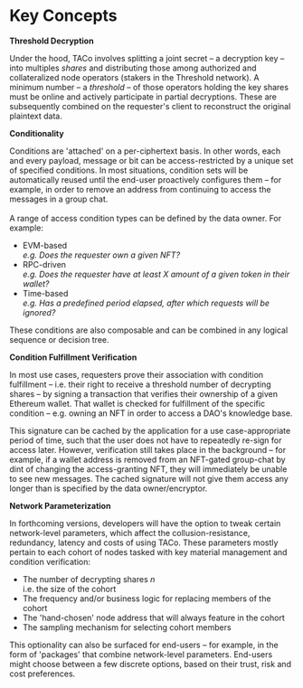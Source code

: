 # Key Concepts

**Threshold Decryption**

Under the hood, TACo involves splitting a joint secret – a decryption key – into multiples _shares_ and distributing those among authorized and collateralized node operators (stakers in the Threshold network). A minimum number – a _threshold_ – of those operators holding the key shares must be online and actively participate in partial decryptions. These are subsequently combined on the requester's client to reconstruct the original plaintext data.

**Conditionality**

Conditions are 'attached' on a per-ciphertext basis. In other words, each and every payload, message or bit can be access-restricted by a unique set of specified conditions. In most situations, condition sets will be automatically reused until the end-user proactively configures them – for example, in order to remove an address from continuing to access the messages in a group chat.\
\
A range of access condition types can be defined by the data owner. For example:

* EVM-based\
  _e.g. Does the requester own a given NFT?_
* RPC-driven\
  _e.g. Does the requester have at least X amount of a given token in their wallet?_
* Time-based\
  _e.g. Has a predefined period elapsed, after which requests will be ignored?_

These conditions are also composable and can be combined in any logical sequence or decision tree.

**Condition Fulfillment Verification**

In most use cases, requesters prove their association with condition fulfillment – i.e. their right to receive a threshold number of decrypting shares – by signing a transaction that verifies their ownership of a given Ethereum wallet. That wallet is checked for fulfillment of the specific condition – e.g. owning an NFT in order to access a DAO's knowledge base.

This signature can be cached by the application for a use case-appropriate period of time, such that the user does not have to repeatedly re-sign for access later. However, verification still takes place in the background – for example, if a wallet address is removed from an NFT-gated group-chat by dint of changing the access-granting NFT, they will immediately be unable to see new messages. The cached signature will not give them access any longer than is specified by the data owner/encryptor.

**Network Parameterization**

In forthcoming versions, developers will have the option to tweak certain network-level parameters, which affect the collusion-resistance, redundancy, latency and costs of using TACo. These parameters mostly pertain to each cohort of nodes tasked with key material management and condition verification:&#x20;

* The number of decrypting shares _n_\
  i.e. the size of the cohort&#x20;
* The frequency and/or business logic for replacing members of the cohort
* The 'hand-chosen' node address that will always feature in the cohort
* The sampling mechanism for selecting cohort members

This optionality can also be surfaced for end-users – for example, in the form of 'packages' that combine network-level parameters. End-users might choose between a few discrete options, based on their trust, risk and cost preferences.
